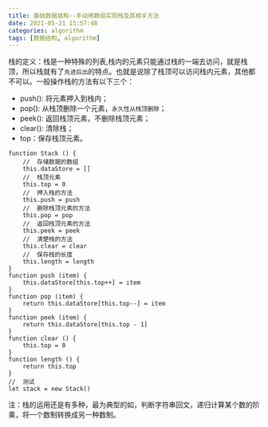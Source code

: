 ```yaml
---
title: 基础数据结构--手动用数组实现栈及其相关方法
date: 2021-05-21 15:57:48
categories: algorithm
tags: [数据结构, algorithm]
---
```

栈的定义：栈是一种特殊的列表,栈内的元素只能通过栈的一端去访问，就是栈顶，所以栈就有了`先进后出`的特点。也就是说除了栈顶可以访问栈内元素，其他都不可以。一般操作栈的方法有以下三个：
+ push(): 将元素押入到栈内；
+ pop(): 从栈顶删除一个元素，`永久性从栈顶删除`；
+ peek(): 返回栈顶元素，不删除栈顶元素；
+ clear(): 清除栈；
+ top：保存栈顶元素。
```
function Stack () {
    //  存储数据的数组
    this.dataStore = []
    //  栈顶元素
    this.top = 0
    //  押入栈的方法
    this.push = push
    //  删除栈顶元素的方法
    this.pop = pop
    //  返回栈顶元素的方法
    this.peek = peek
    //  清楚栈的方法
    this.clear = clear
    //  保存栈的长度
    this.length = length
}
function push (item) {
    this.dataStore[this.top++] = item
}
function pop (item) {
    return this.dataStore[this.top--] = item
}
function peek (item) {
    return this.dataStore[this.top - 1]
}
function clear () {
    this.top = 0
}
function length () {
    return this.top
}
//  测试
let stack = new Stack()
```
注：栈的运用还是有多种，最为典型的如，判断字符串回文，递归计算某个数的阶乘，将一个数制转换成另一种数制。